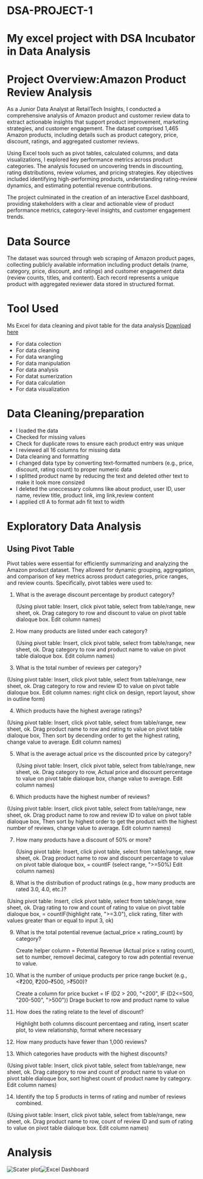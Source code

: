 # DSA-PROJECT-1
# My excel project with DSA Incubator in Data Analysis
# Project Overview:Amazon Product Review Analysis
As a Junior Data Analyst at RetailTech Insights, I conducted a comprehensive analysis of Amazon product and customer review data to extract actionable insights that support product improvement, marketing strategies, and customer engagement. The dataset comprised 1,465 Amazon products, including details such as product category, price, discount, ratings, and aggregated customer reviews.

Using Excel tools such as pivot tables, calculated columns, and data visualizations, I explored key performance metrics across product categories. The analysis focused on uncovering trends in discounting, rating distributions, review volumes, and pricing strategies. Key objectives included identifying high-performing products, understanding rating-review dynamics, and estimating potential revenue contributions.

The project culminated in the creation of an interactive Excel dashboard, providing stakeholders with a clear and actionable view of product performance metrics, category-level insights, and customer engagement trends.
# Data Source
The dataset was sourced through web scraping of Amazon product pages, collecting publicly available information including product details (name, category, price, discount, and ratings) and customer engagement data (review counts, titles, and content). Each record represents a unique product with aggregated reviewer data stored in structured format.
# Tool Used
Ms Excel for data cleaning and pivot table for the data analysis [Download here](https://www.microsoft.com/en-us/microsoft-365/excel?msockid=3051be019ec16d900feaab689f5f6c24)
  * For data colection
  * For data cleaning
  * For data wrangling
  * For data manipulation
  * For data analysis
  * For datat sumerization
  * For data calculation
  * For data visualization
# Data Cleaning/preparation
* I loaded the data
* Checked for missing values
* Check for duplicate rows to ensure each product entry was unique
* I reviewed all 16 columns for missing data
* Data cleaning and formatting
* I changed data type by converting text-formatted numbers (e.g., price, discount, rating count) to proper numeric data
* I splitted product name by reducing the text and deleted other text to make it look more consized
* I deleted the uneccessary columns like about product, user ID, user name, review title, product link, img link,review content
* I applied ctl A to format adn fit text to width
# Exploratory Data Analysis
## Using Pivot Table
Pivot tables were essential for efficiently summarizing and analyzing the Amazon product dataset. They allowed for dynamic grouping, aggregation, and comparison of key metrics across product categories, price ranges, and review counts. Specifically, pivot tables were used to:
1. What is the average discount percentage by product category?

   (Using pivot table: Insert, click pivot table, select from table/range, new sheet, ok. Drag category to row and discount to value on pivot table dialoque box. Edit column names)
2. How many products are listed under each category?
  
   (Using pivot table: Insert, click pivot table, select from table/range, new sheet, ok. Drag category to row and product name to value on pivot table dialoque box. Edit column names)

 3. What is the total number of reviews per category?

 (Using pivot table: Insert, click pivot table, select from table/range, new sheet, ok. Drag category to row and review ID to value on pivot table dialoque box. Edit column names: right click on design, report layout, show in outline form)
   
4. Which products have the highest average ratings?

 (Using pivot table: Insert, click pivot table, select from table/range, new sheet, ok. Drag product name to row and rating to value on pivot table dialoque box, Then sort by decending order to get the highest rating, change value to average. Edit column names)
   
5. What is the average actual price vs the discounted price by category?

   (Using pivot table: Insert, click pivot table, select from table/range, new sheet, ok. Drag category to row,  Actual price and discount percentage to value on pivot table dialoque box, change value to average. Edit column names)
   
6. Which products have the highest number of reviews?

(Using pivot table: Insert, click pivot table, select from table/range, new sheet, ok. Drag product name to row and review ID to value on pivot table dialoque box, Then sort by highest order to get the product with the highest number of reviews, change value to average. Edit column names)
   
7. How many products have a discount of 50% or more?

   (Using pivot table: Insert, click pivot table, select from table/range, new sheet, ok. Drag product name to row and discount percentage to value on pivot table dialoque box, = countIF (select range, ">=50%) Edit column names)


8. What is the distribution of product ratings (e.g., how many products are rated 3.0, 4.0, etc.)?

 (Using pivot table: Insert, click pivot table, select from table/range, new sheet, ok. Drag rating to row and count of rating to value on pivot table dialoque box, = countIF(highlight rate, ">=3.0"), click rating, filter with values greater than or equal to input 3, ok)

 
9. What is the total potential revenue (actual_price × rating_count) by category?

   Create helper column = Potential Revenue (Actual price x rating count), set to number, removel decimal, category to row adn potential revenue to value.
   
10. What is the number of unique products per price range bucket (e.g., <₹200, ₹200–₹500, >₹500)?

    Create a column for price bucket
    = IF (D2 > 200, "<200", IF (D2<=500, "200-500", ">500"))
    Drage bucket to row and product name to value

    
11. How does the rating relate to the level of discount?

    Highlight both columns discount percentaeg and rating, insert scater plot, to view relationship, format where necessary
    
12. How many products have fewer than 1,000 reviews?

   
13. Which categories have products with the highest discounts?

  (Using pivot table: Insert, click pivot table, select from table/range, new sheet, ok. Drag category to row and count of product name to value on pivot table dialoque box, sort highest count of product name by category. Edit column names)
    
14. Identify the top 5 products in terms of rating and number of reviews combined.

(Using pivot table: Insert, click pivot table, select from table/range, new sheet, ok. Drag product name to row, count of review ID and sum of rating to value on pivot table dialoque box. Edit column names)

# Analysis


![Scater plot](https://github.com/user-attachments/assets/a8f62519-fd2d-400e-a40c-1464ced3c738)![Excel Dashboard](https://github.com/user-attachments/assets/50bc2814-fcd1-48a7-bb95-21eb5c3bcb0a)


